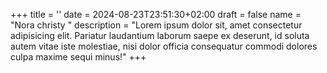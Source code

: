 +++
title = ''
date = 2024-08-23T23:51:30+02:00
draft = false
name = "Nora christy "
description = "Lorem ipsum dolor sit, amet consectetur adipisicing elit. Pariatur laudantium laborum saepe ex deserunt, id soluta autem vitae iste molestiae, nisi dolor officia consequatur commodi dolores culpa maxime sequi minus!"
+++




